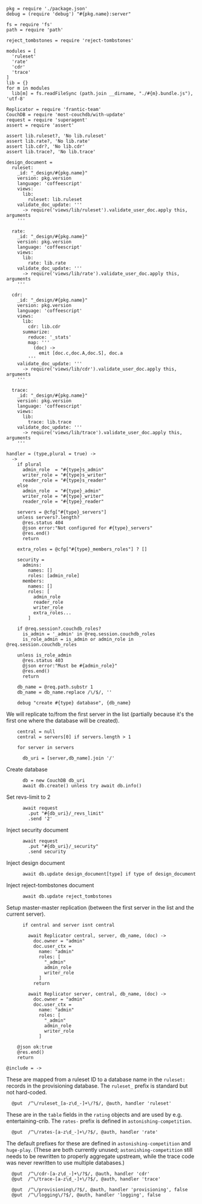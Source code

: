     pkg = require './package.json'
    debug = (require 'debug') "#{pkg.name}:server"

    fs = require 'fs'
    path = require 'path'

    reject_tombstones = require 'reject-tombstones'

    modules = [
      'ruleset'
      'rate'
      'cdr'
      'trace'
    ]
    lib = {}
    for m in modules
      lib[m] = fs.readFileSync (path.join __dirname, "./#{m}.bundle.js"), 'utf-8'

    Replicator = require 'frantic-team'
    CouchDB = require 'most-couchdb/with-update'
    request = require 'superagent'
    assert = require 'assert'

    assert lib.ruleset?, 'No lib.ruleset'
    assert lib.rate?, 'No lib.rate'
    assert lib.cdr?, 'No lib.cdr'
    assert lib.trace?, 'No lib.trace'

    design_document =
      ruleset:
        _id: "_design/#{pkg.name}"
        version: pkg.version
        language: 'coffeescript'
        views:
          lib:
            ruleset: lib.ruleset
        validate_doc_update: '''
          -> require('views/lib/ruleset').validate_user_doc.apply this, arguments
        '''

      rate:
        _id: "_design/#{pkg.name}"
        version: pkg.version
        language: 'coffeescript'
        views:
          lib:
            rate: lib.rate
        validate_doc_update: '''
          -> require('views/lib/rate').validate_user_doc.apply this, arguments
        '''

      cdr:
        _id: "_design/#{pkg.name}"
        version: pkg.version
        language: 'coffeescript'
        views:
          lib:
            cdr: lib.cdr
          summarize:
            reduce: '_stats'
            map: '''
              (doc) ->
                emit [doc.c,doc.A,doc.S], doc.a
            '''
        validate_doc_update: '''
          -> require('views/lib/cdr').validate_user_doc.apply this, arguments
        '''

      trace:
        _id: "_design/#{pkg.name}"
        version: pkg.version
        language: 'coffeescript'
        views:
          lib:
            trace: lib.trace
        validate_doc_update: '''
          -> require('views/lib/trace').validate_user_doc.apply this, arguments
        '''

    handler = (type,plural = true) ->
      ->
        if plural
          admin_role  = "#{type}s_admin"
          writer_role = "#{type}s_writer"
          reader_role = "#{type}s_reader"
        else
          admin_role  = "#{type}_admin"
          writer_role = "#{type}_writer"
          reader_role = "#{type}_reader"

        servers = @cfg["#{type}_servers"]
        unless servers?.length?
          @res.status 404
          @json error:"Not configured for #{type}_servers"
          @res.end()
          return

        extra_roles = @cfg["#{type}_members_roles"] ? []

        security =
          admins:
            names: []
            roles: [admin_role]
          members:
            names: []
            roles: [
              admin_role
              reader_role
              writer_role
              extra_roles...
            ]

        if @req.session?.couchdb_roles?
          is_admin = '_admin' in @req.session.couchdb_roles
          is_role_admin = is_admin or admin_role in @req.session.couchdb_roles

        unless is_role_admin
          @res.status 403
          @json error:"Must be #{admin_role}"
          @res.end()
          return

        db_name = @req.path.substr 1
        db_name = db_name.replace /\/$/, ''

        debug "create #{type} database", {db_name}

We will replicate to/from the first server in the list (partially because it's the first one where the database will be created).

        central = null
        central = servers[0] if servers.length > 1

        for server in servers

          db_uri = [server,db_name].join '/'

Create database

          db = new CouchDB db_uri
          await db.create() unless try await db.info()

Set revs-limit to 2

          await request
            .put "#{db_uri}/_revs_limit"
            .send '2'

Inject security document

          await request
            .put "#{db_uri}/_security"
            .send security

Inject design document

          await db.update design_document[type] if type of design_document

Inject reject-tombstones document

          await db.update reject_tombstones

Setup master-master replication
(between the first server in the list and the current server).

          if central and server isnt central

            await Replicator central, server, db_name, (doc) ->
              doc.owner = "admin"
              doc.user_ctx =
                name: "admin"
                roles: [
                  "_admin"
                  admin_role
                  writer_role
                ]
              return

            await Replicator server, central, db_name, (doc) ->
              doc.owner = "admin"
              doc.user_ctx =
                name: "admin"
                roles: [
                  "_admin"
                  admin_role
                  writer_role
                ]

        @json ok:true
        @res.end()
        return

    @include = ->

These are mapped from a ruleset ID to a database name in the `ruleset:` records in the provisioning database.
The `ruleset_` prefix is standard but not hard-coded.

      @put  /^\/ruleset_[a-z\d_-]+\/?$/, @auth, handler 'ruleset'

These are in the `table` fields in the `rating` objects and are used by e.g. entertaining-crib.
The `rates-` prefix is defined in `astonishing-competition`.

      @put  /^\/rates-[a-z\d_-]+\/?$/, @auth, handler 'rate'

The default prefixes for these are defined in `astonishing-competition` and `huge-play`.
(These are both currently unused; `astonishing-competition` still needs to be rewritten to properly aggregate upstream, while the trace code was never rewritten to use multiple databases.)

      @put  /^\/cdr-[a-z\d_-]+\/?$/, @auth, handler 'cdr'
      @put  /^\/trace-[a-z\d_-]+\/?$/, @auth, handler 'trace'

      @put  /^\/provisioning\/?$/, @auth, handler 'provisioning', false
      @put  /^\/logging\/?$/, @auth, handler 'logging', false
